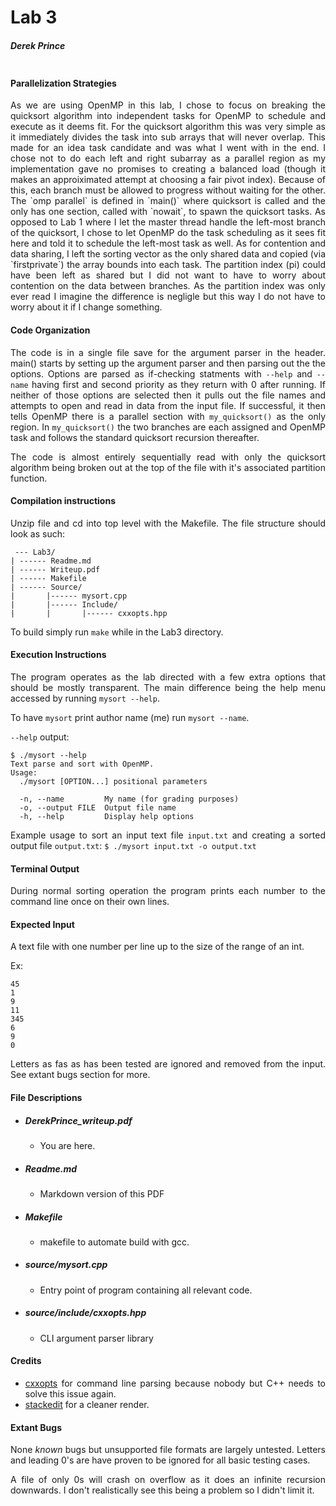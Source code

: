 
# Lab 3
##### Derek Prince
```
```
#### Parallelization Strategies
<div style="text-align: justify">
As we are using OpenMP in this lab, I chose to focus on breaking the quicksort algorithm into independent tasks for OpenMP to schedule and execute as it deems fit. For the quicksort algorithm this was very simple as it immediately divides the task into sub arrays that will never overlap. This made for an idea task candidate and was what I went with in the end. I chose not to do each left and right subarray as a parallel region as my implementation gave no promises to creating a balanced load (though it makes an approiximated attempt at choosing a fair pivot index). Because of this, each branch must be allowed to progress without waiting for the other. The `omp parallel` is defined in `main()` where quicksort is called and the only has one section, called with `nowait`, to spawn the quicksort tasks. As opposed to Lab 1 where I let the master thread handle the left-most branch of the quicksort, I chose to let OpenMP do the task scheduling as it sees fit here and told it to schedule the left-most task as well. As for contention and data sharing, I left the sorting vector as the only shared data and copied (via `firstprivate`) the array bounds into each task. The partition index (pi) could have been left as shared but I did not want to have to worry about contention on the data between branches. As the partition index was only ever read I imagine the difference is negligle but this way I do not have to worry about it if I change something.


#### Code Organization
The code is in a single file save for the argument parser in the header. main() starts by setting up the argument parser and then parsing out the the options. Options are parsed as if-checking statments with `--help` and `--name` having first and second priority as they return with 0 after running. If neither of those options are selected then it pulls out the file names and attempts to open and read in data from the input file. If successful, it then tells OpenMP there is a parallel section with `my_quicksort()` as the only region. In `my_quicksort()` the two branches are each assigned and OpenMP task and follows the standard quicksort recursion thereafter.

The code is almost entirely sequentially read with only the quicksort algorithm being broken out at the top of the file with it's associated partition function.

#### Compilation instructions
Unzip file and cd into top level with the Makefile. The file structure should look as such:
```
 --- Lab3/
| ------ Readme.md
| ------ Writeup.pdf
| ------ Makefile
| ------ Source/
|       |------ mysort.cpp
|       |------ Include/
|       |       |------ cxxopts.hpp
```

To build simply run `make` while in the Lab3 directory.

#### Execution Instructions
The program operates as the lab directed with a few extra options that should be mostly transparent. The main difference being the help menu accessed by running `mysort --help`.

To have `mysort` print author name (me) run `mysort --name`.

`--help` output:
```
$ ./mysort --help
Text parse and sort with OpenMP.
Usage:
  ./mysort [OPTION...] positional parameters

  -n, --name         My name (for grading purposes)
  -o, --output FILE  Output file name
  -h, --help         Display help options
```

Example usage to sort an input text file `input.txt` and creating a sorted output file `output.txt`: `$ ./mysort input.txt -o output.txt`

#### Terminal Output
During normal sorting operation the program prints each number to the command line once on their own lines.

#### Expected Input
A text file with one number per line up to the size of the range of an int.

Ex:
```
45
1
9
11
345
6
9
0
```
Letters as fas as has been tested are ignored and removed from the input. See extant bugs section for more.

#### File Descriptions
* ##### DerekPrince_writeup.pdf
    - You are here.
* ##### Readme.md
    - Markdown version of this PDF
* ##### Makefile
    - makefile to automate build with gcc.
* ##### source/mysort.cpp
    - Entry point of program containing all relevant code.
* ##### source/include/cxxopts.hpp
    - CLI argument parser library

#### Credits
* [cxxopts](https://github.com/jarro2783/cxxopts) for command line parsing because nobody but C++ needs to solve this issue again.
* [stackedit](stackedit.io) for a cleaner render.

#### Extant Bugs
None *known* bugs but unsupported file formats are largely untested. Letters and leading 0's are have proven to be ignored for all basic testing cases.

A file of only 0s will crash on overflow as it does an infinite recursion downwards. I don't realistically see this being a problem so I didn't limit it.
</div>
